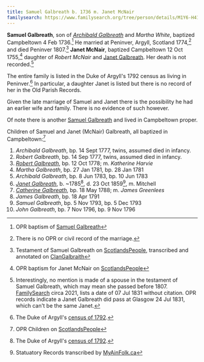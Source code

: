 ```yaml
---
title: Samuel Galbreath b. 1736 m. Janet McNair
familysearch: https://www.familysearch.org/tree/person/details/M1Y6-H41
---
```


**Samuel Galbreath**, son of [*Archibald Galbreath*](galbreath-archibald-1708.md) and *Martha White*, baptized Campbeltown 4 Feb 1736.[^birth] He married at Peninver, Argyll, Scotland 1774,[^marriage] and died Peninver 1807.[^death] **Janet McNair**, baptized Campbeltown 12 Oct 1755,[^janet] daughter of *Robert McNair* and [Janet Galbreath](galbreath-janet-1718.md). Her death is not recorded.[^janet-death]

The entire family is listed in the Duke of Argyll's 1792 census as living in Peninver.[^1792]  In particular, a daughter Janet is listed but there is no record of her in the Old Parish Records.

Given the late marriage of Samuel and Janet there is the possibility he had an earlier wife and family.  There is no evidence of such however.

Of note there is another [Samuel Galbreath](galbreath-samuel-1765.md) and lived in Campbeltown proper.

Children of Samuel and Janet (McNair) Galbreath, all baptized in Campbeltown:[^children]

1. *Archibald Galbreath*, bp. 14 Sept 1777, twins, assumed died in infancy.
2. *Robert Galbreath*, bp. 14 Sep 1777, twins, assumed died in infancy.
3. *[Robert Galbreath](galbreath-robert-1778.md)*, bp. 12 Oct 1778; m. *Katherine Harvie*
4. *Martha Galbreath*, bp. 27 Jan 1781, bp. 28 Jan 1781
5. *Archibald Galbreath*, bp. 8 Jun 1783, bp. 10 Jun 1783
6. *[Janet Galbreath](galbreath-janet-1785.md)*, b. ~1785[^1792], d. 23 Oct 1859[^jdeath], m. Mitchell
7. *[Catherine Galbreath](galbreath-catherine-1788.md)*, bp. 18 May 1788; m. *James Greenlees*
8. *James Galbreath*, bp. 18 Apr 1791
9. *Samuel Galbreath*, bp. 5 Nov 1793, bp. 5 Dec 1793
10. *John Galbreath*, bp. 7 Nov 1796, bp. 9 Nov 1796

[^birth]: OPR baptism of [Samuel Galbreath](/sources/opr-campbeltown-births.md#1736-02-04-samuel-galbreath)

[^marriage]: There is no OPR or civil record of the marriage.

[^children]: OPR Children on [ScotlandsPeople](https://www.scotlandspeople.gov.uk/record-results?search_type=people&event=%28B%20OR%20C%20OR%20S%29&record_type%5B0%5D=opr_births&church_type=Old%20Parish%20Registers&dl_cat=church&dl_rec=church-births-baptisms&surname=galbreath&surname_so=fuzzy&forename_so=starts&from_year=1775&to_year=1800&parent_names=galbreath&parent_names_so=fuzzy&parent_name_two=mcnair&parent_name_two_so=fuzzy&county=ARGYLL&record=Church%20of%20Scotland%20%28old%20parish%20registers%29%20Roman%20Catholic%20Church%20Other%20churches&rd_real_name%5B0%5D=CAMPBELTOWN%20%28LANDWARD%29%20OR%20CAMPBELTOWN%20%28BURGH%29%20OR%20CAMPBELTOWN&rd_display_name%5B0%5D=CAMPBELTOWN%20%28LANDWARD%29%7CCAMPBELTOWN%20%28BURGH%29%7CCAMPBELTOWN_CAMPBELTOWN&rd_label%5B0%5D=CAMPBELTOWN&rd_name%5B0%5D=CAMPBELTOWN%20%2ALANDWARD%2A%20OR%20CAMPBELTOWN%20%2ABURGH%2A%20OR%20CAMPBELTOWN&sort=asc&order=Date&field=year)

[^death]: Testament of Samuel Galbreath on [ScotlandsPeople](https://www.scotlandspeople.gov.uk/record-results?search_type=people&dl_cat=legal&dl_rec=legal-wills-testaments&surname=galbreath%20&surname_so=exact&forename=samuel%20&forename_so=starts&from_year=1807&to_year=1808&record_type=wills_testaments), transcribed and annotated on [ClanGalbraith](http://clangalbraith.org/MembersOnly/Wills/Scottish/SamuelGalbeath1808.htm)

[^janet]: OPR baptism for Janet McNair on [ScotlandsPeople](https://www.scotlandspeople.gov.uk/record-results?search_type=people&event=%28B%20OR%20C%20OR%20S%29&record_type%5B0%5D=opr_births&church_type=Old%20Parish%20Registers&dl_cat=church&dl_rec=church-births-baptisms&surname=mcnair&surname_so=exact&forename=janet&forename_so=starts&sex=F&from_year=1755&to_year=1755&parent_names_so=exact&parent_name_two_so=exact&county=ARGYLL&record=Church%20of%20Scotland%20%28old%20parish%20registers%29%20Roman%20Catholic%20Church%20Other%20churches&rd_real_name%5B0%5D=CAMPBELTOWN%20%28LANDWARD%29%20OR%20CAMPBELTOWN%20%28BURGH%29%20OR%20CAMPBELTOWN&rd_display_name%5B0%5D=CAMPBELTOWN%20%28LANDWARD%29%7CCAMPBELTOWN%20%28BURGH%29%7CCAMPBELTOWN_CAMPBELTOWN&rd_label%5B0%5D=CAMPBELTOWN&rd_name%5B0%5D=CAMPBELTOWN%20%2ALANDWARD%2A%20OR%20CAMPBELTOWN%20%2ABURGH%2A%20OR%20CAMPBELTOWN)

[^janet-death]: Interestingly, no mention is made of a spouse in the testament of Samuel Galbreath, which may mean she passed before 1807. [FamilySearch](https://www.familysearch.org/tree/person/details/LVX6-RKP) circa 2021, lists a date of 07 Jul 1831 without citation.  OPR records indicate a Janet Galbreath did pass at Glasgow 24 Jul 1831, which can't be the same Janet.

[^1792]: The Duke of Argyll's [census of 1792](/sources/list-of-inhabitants-upon-the-duke-of-argylls-property-in-kintyre-1792.md#pages-171-172).

[^jdeath]: Statuatory Records transcribed by [MyAinFolk.ca](https://www.myainfolk.ca/records/5765)
